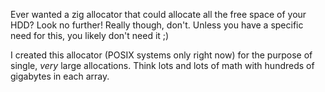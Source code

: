 Ever wanted a zig allocator that could allocate all the free space of your HDD? Look no further! Really though, don't. Unless you have a specific need for this, you likely don't need it ;)

I created this allocator (POSIX systems only right now) for the purpose of single, *very* large allocations. Think lots and lots of math with hundreds of gigabytes in each array.
